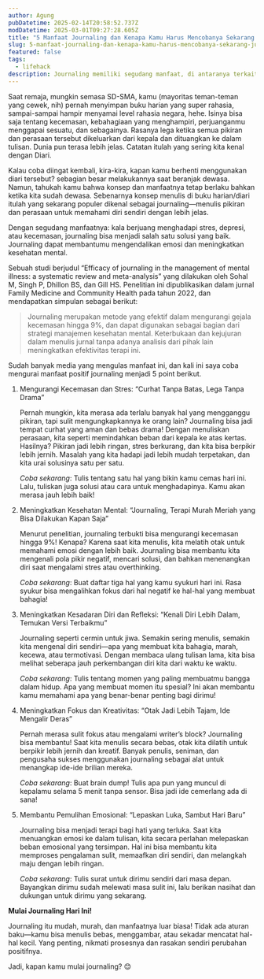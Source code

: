 ```yaml
---
author: Agung
pubDatetime: 2025-02-14T20:58:52.737Z
modDatetime: 2025-03-01T09:27:28.605Z
title: "5 Manfaat Journaling dan Kenapa Kamu Harus Mencobanya Sekarang Juga!"
slug: 5-manfaat-journaling-dan-kenapa-kamu-harus-mencobanya-sekarang-juga
featured: false
tags:
  - lifehack
description: Journaling memiliki segudang manfaat, di antaranya terkait kesehatan mental. Melalui posting ini, aku coba ringkaskan untukmu.
---
```


Saat remaja, mungkin semasa SD-SMA, kamu (mayoritas teman-teman yang cewek, nih) pernah menyimpan buku harian yang super rahasia, sampai-sampai hampir menyamai level rahasia negara, hehe. Isinya bisa saja tentang kecemasan, kebahagiaan yang menghampiri, perjuanganmu menggapai sesuatu, dan sebagainya. Rasanya lega ketika semua pikiran dan perasaan tersebut dikeluarkan dari kepala dan dituangkan ke dalam tulisan. Dunia pun terasa lebih jelas. Catatan itulah yang sering kita kenal dengan Diari.

Kalau coba diingat kembali, kira-kira, kapan kamu berhenti menggunakan diari tersebut? sebagian besar melakukannya saat beranjak dewasa. Namun, tahukah kamu bahwa konsep dan manfaatnya tetap berlaku bahkan ketika kita sudah dewasa. Sebenarnya konsep menulis di buku harian/diari itulah yang sekarang populer dikenal sebagai journaling—menulis pikiran dan perasaan untuk memahami diri sendiri dengan lebih jelas.

Dengan segudang manfaatnya: kala berjuang menghadapi stres, depresi, atau kecemasan, journaling bisa menjadi salah satu solusi yang baik. Journaling dapat membantumu mengendalikan emosi dan meningkatkan kesehatan mental.

Sebuah studi berjudul “Efficacy of journaling in the management of mental illness: a systematic review and meta-analysis” yang dilakukan oleh Sohal M, Singh P, Dhillon BS, dan Gill HS. Penelitian ini dipublikasikan dalam jurnal Family Medicine and Community Health pada tahun 2022, dan mendapatkan simpulan sebagai berikut:

>Journaling merupakan metode yang efektif dalam mengurangi gejala kecemasan hingga 9%, dan dapat digunakan sebagai bagian dari strategi manajemen kesehatan mental. Keterbukaan dan kejujuran dalam menulis jurnal tanpa adanya analisis dari pihak lain meningkatkan efektivitas terapi ini.

Sudah banyak media yang mengulas manfaat ini, dan kali ini saya coba mengurai manfaat positif journaling menjadi 5 point berikut.

1. Mengurangi Kecemasan dan Stres: “Curhat Tanpa Batas, Lega Tanpa Drama”

    Pernah mungkin, kita merasa ada terlalu banyak hal yang mengganggu pikiran, tapi sulit mengungkapkannya ke orang lain? Journaling bisa jadi tempat curhat yang aman dan bebas drama! Dengan menuliskan perasaan, kita seperti memindahkan beban dari kepala ke atas kertas. Hasilnya? Pikiran jadi lebih ringan, stres berkurang, dan kita bisa berpikir lebih jernih. Masalah yang kita hadapi jadi lebih mudah terpetakan, dan kita urai solusinya satu per satu.

    *Coba sekarang*: Tulis tentang satu hal yang bikin kamu cemas hari ini. Lalu, tuliskan juga solusi atau cara untuk menghadapinya. Kamu akan merasa jauh lebih baik!

2. Meningkatkan Kesehatan Mental: “Journaling, Terapi Murah Meriah yang Bisa Dilakukan Kapan Saja”

    Menurut penelitian, journaling terbukti bisa mengurangi kecemasan hingga 9%! Kenapa? Karena saat kita menulis, kita melatih otak untuk memahami emosi dengan lebih baik. Journaling bisa membantu kita mengenali pola pikir negatif, mencari solusi, dan bahkan menenangkan diri saat mengalami stres atau overthinking.

    *Coba sekarang*: Buat daftar tiga hal yang kamu syukuri hari ini. Rasa syukur bisa mengalihkan fokus dari hal negatif ke hal-hal yang membuat bahagia!

3. Meningkatkan Kesadaran Diri dan Refleksi: “Kenali Diri Lebih Dalam, Temukan Versi Terbaikmu”

    Journaling seperti cermin untuk jiwa. Semakin sering menulis, semakin kita mengenal diri sendiri—apa yang membuat kita bahagia, marah, kecewa, atau termotivasi. Dengan membaca ulang tulisan lama, kita bisa melihat seberapa jauh perkembangan diri kita dari waktu ke waktu.

    *Coba sekarang*: Tulis tentang momen yang paling membuatmu bangga dalam hidup. Apa yang membuat momen itu spesial? Ini akan membantu kamu memahami apa yang benar-benar penting bagi dirimu!

4. Meningkatkan Fokus dan Kreativitas: “Otak Jadi Lebih Tajam, Ide Mengalir Deras”

    Pernah merasa sulit fokus atau mengalami writer’s block? Journaling bisa membantu! Saat kita menulis secara bebas, otak kita dilatih untuk berpikir lebih jernih dan kreatif. Banyak penulis, seniman, dan pengusaha sukses menggunakan journaling sebagai alat untuk menangkap ide-ide brilian mereka.

    *Coba sekarang*: Buat brain dump! Tulis apa pun yang muncul di kepalamu selama 5 menit tanpa sensor. Bisa jadi ide cemerlang ada di sana!

5. Membantu Pemulihan Emosional: “Lepaskan Luka, Sambut Hari Baru”

    Journaling bisa menjadi terapi bagi hati yang terluka. Saat kita menuangkan emosi ke dalam tulisan, kita secara perlahan melepaskan beban emosional yang tersimpan. Hal ini bisa membantu kita memproses pengalaman sulit, memaafkan diri sendiri, dan melangkah maju dengan lebih ringan.

    *Coba sekarang*: Tulis surat untuk dirimu sendiri dari masa depan. Bayangkan dirimu sudah melewati masa sulit ini, lalu berikan nasihat dan dukungan untuk dirimu yang sekarang.

**Mulai Journaling Hari Ini!**

Journaling itu mudah, murah, dan manfaatnya luar biasa! Tidak ada aturan baku—kamu bisa menulis bebas, menggambar, atau sekadar mencatat hal-hal kecil. Yang penting, nikmati prosesnya dan rasakan sendiri perubahan positifnya.

Jadi, kapan kamu mulai journaling? 😊